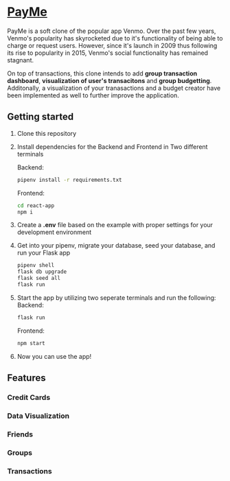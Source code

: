 
# <a href="http://payme-ksng.onrender.com/" target="_blank">PayMe</a>
PayMe is a soft clone of the popular app Venmo. Over the past few years, Venmo's popularity has skyrocketed due to it's functionality of being able to charge or request users. However, since it's launch in 2009 thus following its rise to popularity in 2015, Venmo's social functionality has remained stagnant.

On top of transactions, this clone intends to add **group transaction dashboard**, **visualization of user's transacitons** and **group budgetting**. Additonally, a visualization of your tranasactions and a budget creator have been implemented as well to further improve the application.


## Getting started
1. Clone this repository

2. Install dependencies for the Backend and Frontend in Two different terminals

      Backend:
      ```bash
      pipenv install -r requirements.txt
      ```
      Frontend:
      ```bash
      cd react-app
      npm i
      ```

3. Create a **.env** file based on the example with proper settings for your
   development environment

4. Get into your pipenv, migrate your database, seed your database, and run your Flask app

   ```bash
   pipenv shell
   flask db upgrade
   flask seed all
   flask run
   ```

5. Start the app by utilizing two seperate terminals and run the following:
   Backend:
   ```bash
   flask run 
   ```
   Frontend:
   ```bash
   npm start 
   ```

6. Now you can use the app!

## Features
### Credit Cards
### Data Visualization
### Friends
### Groups
### Transactions
